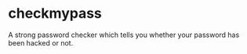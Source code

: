 # checkmypass
A strong password checker which tells you whether your password has been hacked or not.

